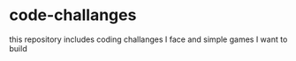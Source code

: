 # code-challanges
this repository includes coding challanges I face and simple games I want to build
